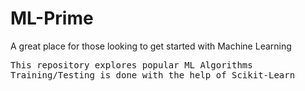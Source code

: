 # ML-Prime
A great place for those looking to get started with Machine Learning
<pre>
This repository explores popular ML Algorithms
Training/Testing is done with the help of Scikit-Learn
</pre>
